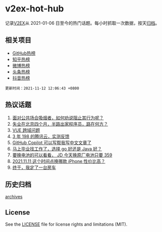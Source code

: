 # v2ex-hot-hub

 记录[V2EX](https://www.v2ex.com/)从 2021-01-06 日至今的热门话题。每小时抓取一次数据，按天[归档](archives)。
 
 ## 相关项目

- [GitHub热榜](https://github.com/snaildev/github-hot-hub)
- [知乎热榜](https://github.com/snaildev/zhihu-hot-hub)
- [微博热榜](https://github.com/snaildev/weibo-hot-hub)
- [头条热榜](https://github.com/snaildev/toutiao-hot-hub)
- [抖音热榜](https://github.com/snaildev/douyin-hot-hub)


 `更新时间：2021-11-12 12:06:43 +0800`

## 热议话题

1. [面对公共场合吸烟者，如何劝说阻止其行为呢？](https://www.v2ex.com/t/814665)
1. [失业在北京四个月，半路出家程序员，路在何方？](https://www.v2ex.com/t/814816)
1. [VUE 跨域问题](https://www.v2ex.com/t/814698)
1. [3 年 198 的腾讯云，实测反馈](https://www.v2ex.com/t/814708)
1. [GitHub Copilot 可以写帮我写中文文章了](https://www.v2ex.com/t/814689)
1. [马上毕业找工作了，选择 go 好还是 Java 好？](https://www.v2ex.com/t/814711)
1. [要换电池的可以看看， JD 今天换原厂电池只要 359](https://www.v2ex.com/t/814676)
1. [2021.11.11 这个时间点换哪款 iPhone 性价比高？](https://www.v2ex.com/t/814727)
1. [终于，我定了一台房车](https://www.v2ex.com/t/814857)

## 历史归档

[archives](archives)

## License

See the [LICENSE](LICENSE) file for license rights and limitations (MIT).

